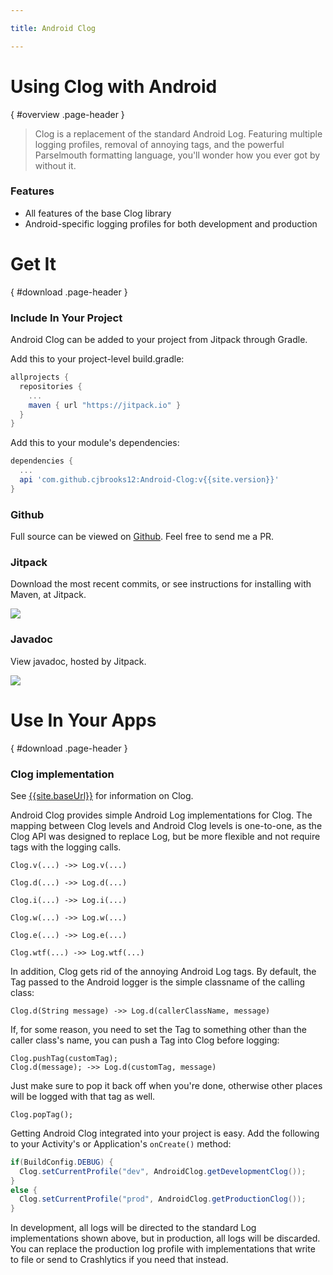 ```yaml
---

title: Android Clog

---
```


# Using Clog with Android
{ #overview .page-header }

> Clog is a replacement of the standard Android Log. Featuring multiple logging profiles, removal of annoying tags, and 
> the powerful Parselmouth formatting language, you'll wonder how you ever got by without it.
  
### Features

- All features of the base Clog library
- Android-specific logging profiles for both development and production

  
# Get It
{ #download .page-header }

### Include In Your Project

Android Clog can be added to your project from Jitpack through Gradle.

Add this to your project-level build.gradle:

```groovy
allprojects {
  repositories {
    ...
    maven { url "https://jitpack.io" }
  }
}
```  

Add this to your module's dependencies:

```groovy
dependencies {
  ...
  api 'com.github.cjbrooks12:Android-Clog:v{{site.version}}'
}
```


### Github

Full source can be viewed on [Github](https://github.com/cjbrooks12/Android-Clog). Feel free to send me a PR.

### Jitpack

Download the most recent commits, or see instructions for installing with Maven, at Jitpack.

[![](https://jitpack.io/v/JavaEden/Clog.svg)](https://jitpack.io/#JavaEden/Clog)
  
### Javadoc

View javadoc, hosted by Jitpack.

[![](https://jitpack.io/v/JavaEden/Clog.svg)](https://jitpack.io/com/github/cjbrooks12/Clog/v{{site.version}}/javadoc/)

# Use In Your Apps
{ #download .page-header }

### Clog implementation

See [{{site.baseUrl}}]({{site.baseUrl}}) for information on Clog.

Android Clog provides simple Android Log implementations for Clog. The mapping between Clog levels and Android Clog 
levels is one-to-one, as the Clog API was designed to replace Log, but be more flexible and not require tags with the 
logging calls.

`Clog.v(...) ->> Log.v(...)`

`Clog.d(...) ->> Log.d(...)`

`Clog.i(...) ->> Log.i(...)`

`Clog.w(...) ->> Log.w(...)`

`Clog.e(...) ->> Log.e(...)`

`Clog.wtf(...) ->> Log.wtf(...)`

In addition, Clog gets rid of the annoying Android Log tags. By default, the Tag passed to the Android logger is the 
simple classname of the calling class:

```
Clog.d(String message) ->> Log.d(callerClassName, message)
```

If, for some reason, you need to set the Tag to something other than the caller class's name, you can push a Tag into 
Clog before logging:

```
Clog.pushTag(customTag);
Clog.d(message); ->> Log.d(customTag, message)
```

Just make sure to pop it back off when you're done, otherwise other places will be logged with that tag as well.

```
Clog.popTag();
```

Getting Android Clog integrated into your project is easy. Add the following to your Activity's or Application's 
`onCreate()` method:

```java
if(BuildConfig.DEBUG) {
  Clog.setCurrentProfile("dev", AndroidClog.getDevelopmentClog());
}
else {
  Clog.setCurrentProfile("prod", AndroidClog.getProductionClog());
}
```

In development, all logs will be directed to the standard Log implementations shown above, but in production, all logs 
will be discarded. You can replace the production log profile with implementations that write to file or send to 
Crashlytics if you need that instead.
